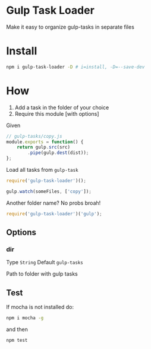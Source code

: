 Gulp Task Loader
================

Make it easy to organize gulp-tasks in separate files

# Install

```sh
npm i gulp-task-loader -D # i=install, -D=--save-dev
```

# How

1. Add a task in the folder of your choice
2. Require this module [with options]

Given

```js
// gulp-tasks/copy.js
module.exports = function() {
	return gulp.src(src)
		.pipe(gulp.dest(dist));
};
```

Load all tasks from `gulp-task`
```js
require('gulp-task-loader')();

gulp.watch(someFiles, ['copy']);
```

Another folder name? No probs broah!
```js
require('gulp-task-loader')('gulp');
```

## Options

### dir
Type `String` Default `gulp-tasks`

Path to folder with gulp tasks

## Test

If mocha is not installed do:
```sh
npm i mocha -g
```
and then
```sh
npm test
```
